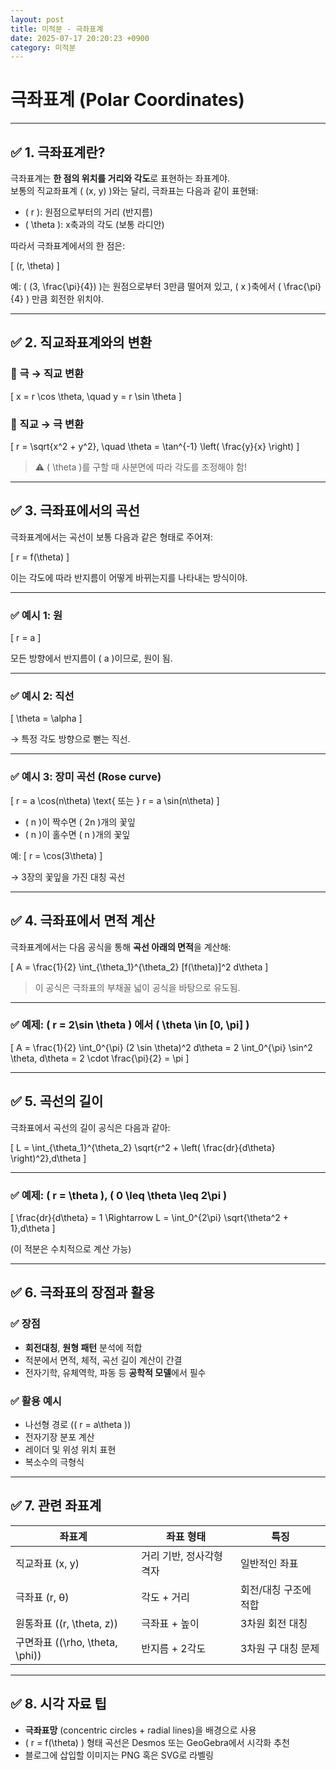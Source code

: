 ```yaml
---
layout: post
title: 미적분 - 극좌표계
date: 2025-07-17 20:20:23 +0900
category: 미적분
---
```

# 극좌표계 (Polar Coordinates)

---

## ✅ 1. 극좌표계란?

극좌표계는 **한 점의 위치를 거리와 각도**로 표현하는 좌표계야.  
보통의 직교좌표계 \( (x, y) \)와는 달리, 극좌표는 다음과 같이 표현돼:

- \( r \): 원점으로부터의 거리 (반지름)
- \( \theta \): x축과의 각도 (보통 라디안)

따라서 극좌표계에서의 한 점은:

\[
(r, \theta)
\]

예: \( (3, \frac{\pi}{4}) \)는 원점으로부터 3만큼 떨어져 있고, \( x \)축에서 \( \frac{\pi}{4} \) 만큼 회전한 위치야.

---

## ✅ 2. 직교좌표계와의 변환

### 📌 극 → 직교 변환

\[
x = r \cos \theta, \quad y = r \sin \theta
\]

### 📌 직교 → 극 변환

\[
r = \sqrt{x^2 + y^2}, \quad \theta = \tan^{-1} \left( \frac{y}{x} \right)
\]

> ⚠️ \( \theta \)를 구할 때 사분면에 따라 각도를 조정해야 함!

---

## ✅ 3. 극좌표에서의 곡선

극좌표계에서는 곡선이 보통 다음과 같은 형태로 주어져:

\[
r = f(\theta)
\]

이는 각도에 따라 반지름이 어떻게 바뀌는지를 나타내는 방식이야.

---

### ✅ 예시 1: 원

\[
r = a
\]

모든 방향에서 반지름이 \( a \)이므로, 원이 됨.

---

### ✅ 예시 2: 직선

\[
\theta = \alpha
\]

→ 특정 각도 방향으로 뻗는 직선.

---

### ✅ 예시 3: 장미 곡선 (Rose curve)

\[
r = a \cos(n\theta) \text{ 또는 } r = a \sin(n\theta)
\]

- \( n \)이 짝수면 \( 2n \)개의 꽃잎
- \( n \)이 홀수면 \( n \)개의 꽃잎

예:
\[
r = \cos(3\theta)
\]

→ 3장의 꽃잎을 가진 대칭 곡선

---

## ✅ 4. 극좌표에서 면적 계산

극좌표계에서는 다음 공식을 통해 **곡선 아래의 면적**을 계산해:

\[
A = \frac{1}{2} \int_{\theta_1}^{\theta_2} [f(\theta)]^2 d\theta
\]

> 이 공식은 극좌표의 부채꼴 넓이 공식을 바탕으로 유도됨.

---

### ✅ 예제: \( r = 2\sin \theta \) 에서 \( \theta \in [0, \pi] \)

\[
A = \frac{1}{2} \int_0^{\pi} (2 \sin \theta)^2 d\theta
= 2 \int_0^{\pi} \sin^2 \theta\, d\theta
= 2 \cdot \frac{\pi}{2} = \pi
\]

---

## ✅ 5. 곡선의 길이

극좌표에서 곡선의 길이 공식은 다음과 같아:

\[
L = \int_{\theta_1}^{\theta_2} \sqrt{r^2 + \left( \frac{dr}{d\theta} \right)^2}\,d\theta
\]

---

### ✅ 예제: \( r = \theta \), \( 0 \leq \theta \leq 2\pi \)

\[
\frac{dr}{d\theta} = 1
\Rightarrow L = \int_0^{2\pi} \sqrt{\theta^2 + 1}\,d\theta
\]

(이 적분은 수치적으로 계산 가능)

---

## ✅ 6. 극좌표의 장점과 활용

### ✅ 장점

- **회전대칭**, **원형 패턴** 분석에 적합
- 적분에서 면적, 체적, 곡선 길이 계산이 간결
- 전자기학, 유체역학, 파동 등 **공학적 모델**에서 필수

### ✅ 활용 예시

- 나선형 경로 (\( r = a\theta \))
- 전자기장 분포 계산
- 레이더 및 위성 위치 표현
- 복소수의 극형식

---

## ✅ 7. 관련 좌표계

| 좌표계 | 좌표 형태 | 특징 |
|--------|-----------|-------|
| 직교좌표 (x, y) | 거리 기반, 정사각형 격자 | 일반적인 좌표 |
| 극좌표 (r, θ) | 각도 + 거리 | 회전/대칭 구조에 적합 |
| 원통좌표 \((r, \theta, z)\) | 극좌표 + 높이 | 3차원 회전 대칭 |
| 구면좌표 \((\rho, \theta, \phi)\) | 반지름 + 2각도 | 3차원 구 대칭 문제 |

---

## ✅ 8. 시각 자료 팁

- **극좌표망** (concentric circles + radial lines)을 배경으로 사용
- \( r = f(\theta) \) 형태 곡선은 Desmos 또는 GeoGebra에서 시각화 추천
- 블로그에 삽입할 이미지는 PNG 혹은 SVG로 라벨링